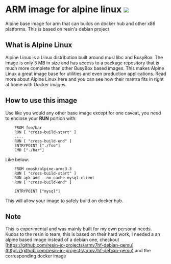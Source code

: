 # ARM image for alpine linux [![](https://images.microbadger.com/badges/image/cmosh/alpine-arm.svg)](https://microbadger.com/images/cmosh/alpine-arm "Get your own image badge on microbadger.com")

Alpine base image for arm that can builds on docker hub and other x86 platforms. This is based on resin's debian project

## What is Alpine Linux

Alpine Linux is a Linux distribution built around musl libc and BusyBox. The image is only 5 MB in size and has access to a package repository that is much more complete than other BusyBox based images. This makes Alpine Linux a great image base for utilities and even production applications. Read more about Alpine Linux here and you can see how their mantra fits in right at home with Docker images.

## How to use this image

Use like you would any other base image except for one caveat, you need to enclose your __RUN__ portion with:

        FROM foo/bar
        RUN [ "cross-build-start" ]
        ....
        RUN [ "cross-build-end" ]
        ENTRYPOINT ["./foo"]
        CMD ["./bar"]

Like below:

        FROM cmosh/alpine-arm:3.3
        RUN [ "cross-build-start" ]
        RUN apk add --no-cache mysql-client
        RUN [ "cross-build-end" ]

        ENTRYPOINT ["mysql"]

This will allow your image to safely build on docker hub.

## Note

This is experimental and was mainly built for my own personal needs. Kudos to the resin io team, this is based on their hard work, I needed a an alpine based image instead of a debian one, checkout [https://github.com/resin-io-projects/armv7hf-debian-qemu](https://github.com/resin-io-projects/armv7hf-debian-qemu) and the corresponding docker image